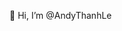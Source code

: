 👋 Hi, I’m @AndyThanhLe

<!---
AndyThanhLe/AndyThanhLe is a ✨ special ✨ repository because its `README.md` (this file) appears on your GitHub profile.
You can click the Preview link to take a look at your changes.
--->
